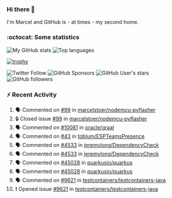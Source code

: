 ### Hi there 👋

I'm Marcel and GitHub is - at times - my second home.

<!--
**marcelstoer/marcelstoer** is a ✨ _special_ ✨ repository because its `README.md` (this file) appears on your GitHub profile.

Here are some ideas to get you started:

- 🔭 I’m currently working on ...
- 🌱 I’m currently learning ...
- 👯 I’m looking to collaborate on ...
- 🤔 I’m looking for help with ...
- 💬 Ask me about ...
- 📫 How to reach me: ...
- 😄 Pronouns: ...
- ⚡ Fun fact: ...
-->

### :octocat: Some statistics

<!-- https://github.com/anuraghazra/github-readme-stats -->

![My GitHub stats](https://github-readme-stats.vercel.app/api?username=marcelstoer&count_private=true&show_icons=true&hide_title=true)
![Top languages](https://github-readme-stats.vercel.app/api/top-langs/?username=marcelstoer&layout=compact&count_private=true&show_icons=true&hide_title=true&langs_count=10)

[![trophy](https://github-profile-trophy.vercel.app/?username=marcelstoer)](https://github.com/marcelstoer)

![Twitter Follow](https://img.shields.io/twitter/follow/frightanic?style=social)
![GitHub Sponsors](https://img.shields.io/github/sponsors/marcelstoer?style=social)
![GitHub User's stars](https://img.shields.io/github/stars/marcelstoer?style=social)
![GitHub followers](https://img.shields.io/github/followers/marcelstoer?style=social)

### :zap: Recent Activity

<!--START_SECTION:activity-->
1. 🗣 Commented on [#99](https://github.com/marcelstoer/nodemcu-pyflasher/issues/99#issuecomment-2544754217) in [marcelstoer/nodemcu-pyflasher](https://github.com/marcelstoer/nodemcu-pyflasher)
2. 🔒 Closed issue [#99](https://github.com/marcelstoer/nodemcu-pyflasher/issues/99) in [marcelstoer/nodemcu-pyflasher](https://github.com/marcelstoer/nodemcu-pyflasher)
3. 🗣 Commented on [#10081](https://github.com/oracle/graal/issues/10081#issuecomment-2540077458) in [oracle/graal](https://github.com/oracle/graal)
4. 🗣 Commented on [#43](https://github.com/toblum/ESPTeamsPresence/issues/43#issuecomment-2537209161) in [toblum/ESPTeamsPresence](https://github.com/toblum/ESPTeamsPresence)
5. 🗣 Commented on [#4533](https://github.com/jeremylong/DependencyCheck/issues/4533#issuecomment-2535761159) in [jeremylong/DependencyCheck](https://github.com/jeremylong/DependencyCheck)
6. 🗣 Commented on [#4533](https://github.com/jeremylong/DependencyCheck/issues/4533#issuecomment-2535197094) in [jeremylong/DependencyCheck](https://github.com/jeremylong/DependencyCheck)
7. 🗣 Commented on [#45028](https://github.com/quarkusio/quarkus/pull/45028#issuecomment-2534491545) in [quarkusio/quarkus](https://github.com/quarkusio/quarkus)
8. 🗣 Commented on [#45028](https://github.com/quarkusio/quarkus/pull/45028#issuecomment-2534155497) in [quarkusio/quarkus](https://github.com/quarkusio/quarkus)
9. 🗣 Commented on [#9621](https://github.com/testcontainers/testcontainers-java/issues/9621#issuecomment-2532183114) in [testcontainers/testcontainers-java](https://github.com/testcontainers/testcontainers-java)
10. ❗ Opened issue [#9621](https://github.com/testcontainers/testcontainers-java/issues/9621) in [testcontainers/testcontainers-java](https://github.com/testcontainers/testcontainers-java)
<!--END_SECTION:activity-->

